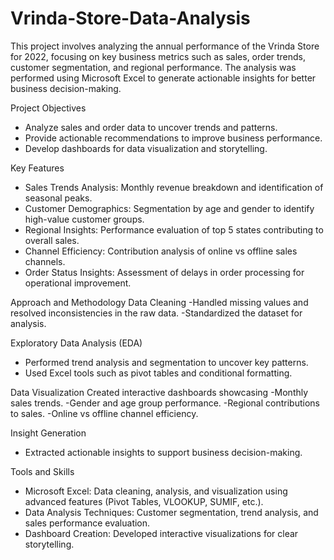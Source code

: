 # Vrinda-Store-Data-Analysis
This project involves analyzing the annual performance of the Vrinda Store for 2022, focusing on key business metrics such as sales, order trends, customer segmentation, and regional performance. The analysis was performed using Microsoft Excel to generate actionable insights for better business decision-making.

Project Objectives
- Analyze sales and order data to uncover trends and patterns.
- Provide actionable recommendations to improve business performance.
- Develop dashboards for data visualization and storytelling.
  
Key Features
- Sales Trends Analysis: Monthly revenue breakdown and identification of seasonal peaks.
- Customer Demographics: Segmentation by age and gender to identify high-value customer groups.
- Regional Insights: Performance evaluation of top 5 states contributing to overall sales.
- Channel Efficiency: Contribution analysis of online vs offline sales channels.
- Order Status Insights: Assessment of delays in order processing for operational improvement.

Approach and Methodology
Data Cleaning
-Handled missing values and resolved inconsistencies in the raw data.
-Standardized the dataset for analysis.

Exploratory Data Analysis (EDA)
- Performed trend analysis and segmentation to uncover key patterns.
- Used Excel tools such as pivot tables and conditional formatting.
  
Data Visualization
Created interactive dashboards showcasing
-Monthly sales trends.
-Gender and age group performance.
-Regional contributions to sales.
-Online vs offline channel efficiency.

Insight Generation
- Extracted actionable insights to support business decision-making.
  
Tools and Skills
- Microsoft Excel: Data cleaning, analysis, and visualization using advanced features (Pivot Tables, VLOOKUP, SUMIF, etc.).
- Data Analysis Techniques: Customer segmentation, trend analysis, and sales performance evaluation.
- Dashboard Creation: Developed interactive visualizations for clear storytelling.
